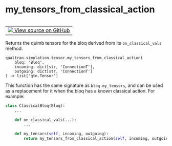 # my_tensors_from_classical_action


<table class="tfo-notebook-buttons tfo-api nocontent" align="left">
<td>
  <a target="_blank" href="https://github.com/quantumlib/Qualtran/blob/main/qualtran/simulation/tensor/_tensor_from_classical.py#L106-L139">
    <img src="https://www.tensorflow.org/images/GitHub-Mark-32px.png" />
    View source on GitHub
  </a>
</td>
</table>



Returns the quimb tensors for the bloq derived from its `on_classical_vals` method.


<pre class="devsite-click-to-copy prettyprint lang-py tfo-signature-link">
<code>qualtran.simulation.tensor.my_tensors_from_classical_action(
    bloq: 'Bloq',
    incoming: dict[str, 'ConnectionT'],
    outgoing: dict[str, 'ConnectionT']
) -> list['qtn.Tensor']
</code></pre>



<!-- Placeholder for "Used in" -->

This function has the same signature as `bloq.my_tensors`, and can be used as a
replacement for it when the bloq has a known classical action.
For example:

```py
class ClassicalBloq(Bloq):
    ...

    def on_classical_vals(...):
        ...

    def my_tensors(self, incoming, outgoing):
        return my_tensors_from_classical_action(self, incoming, outgoing)
```